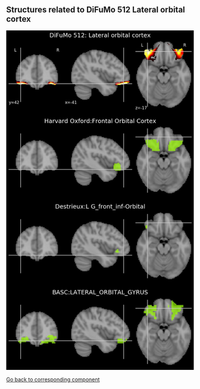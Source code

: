 


## Structures related to DiFuMo 512 Lateral orbital cortex

![147](147.jpg "Structures related to DiFuMo 512 Lateral orbital cortex")

[Go back to corresponding component](https://parietal-inria.github.io/DiFuMo/512/html/147.html)